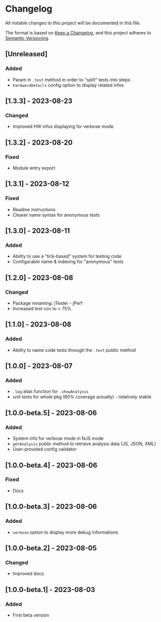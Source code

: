 # Changelog

All notable changes to this project will be documented in this file.

The format is based on [Keep a Changelog](https://keepachangelog.com/en/1.0.0/),
and this project adheres to [Semantic Versioning](https://semver.org/spec/v2.0.0.html).

## [Unreleased]

### Added

- Param in `.test` method in order to "split" tests into steps
- `hardwareDetails` config option to display related infos

## [1.3.3] - 2023-08-23

### Changed

- Improved HW infos displaying for verbose mode

## [1.3.2] - 2023-08-20

### Fixed

- Module entry export

## [1.3.1] - 2023-08-12

### Fixed

- Readme instructions
- Clearer name syntax for anonymous tests

## [1.3.0] - 2023-08-11

### Added

- Ability to use a "tick-based" system for testing code
- Configurable name & indexing for "anonymous" tests

## [1.2.0] - 2023-08-08

### Changed

- Package renaming: jTester - jPerf
- Increased test cov to > 75%

## [1.1.0] - 2023-08-08

### Added

- Ability to name code tests through the `.test` public method

## [1.0.0] - 2023-08-07

### Added

- `.log` alias function for `.showAnalysis`
- unit tests for whole pkg (60% coverage actually) - relatively stable

## [1.0.0-beta.5] - 2023-08-06

### Added

- System info for verbose mode in NJS mode
- `getAnalysis` public method to retrieve analysis data (JS, JSON, XML)
- User-provided config validator

## [1.0.0-beta.4] - 2023-08-06

### Fixed

- Docs

## [1.0.0-beta.3] - 2023-08-06

### Added

- `verbose` option to display more debug informations

## [1.0.0-beta.2] - 2023-08-05

### Changed

- Improved docs

## [1.0.0-beta.1] - 2023-08-03

### Added

- First beta version
